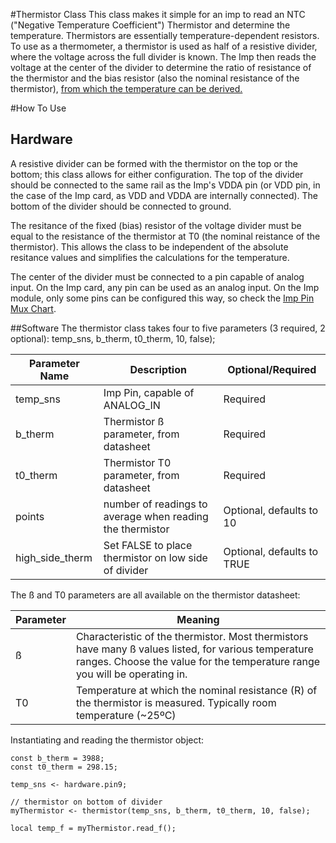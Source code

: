 #Thermistor Class
This class makes it simple for an imp to read an NTC ("Negative Temperature Coefficient") Thermistor and determine the temperature. Thermistors are essentially temperature-dependent resistors. To use as a thermometer, a thermistor is used as half of a resistive divider, where the voltage across the full divider is known. The Imp then reads the voltage at the center of the divider to determine the ratio of resistance of the thermistor and the bias resistor (also the nominal resistance of the thermistor), [from which the temperature can be derived.](http://en.wikipedia.org/wiki/Thermistor) 


#How To Use
## Hardware
A resistive divider can be formed with the thermistor on the top or the bottom; this class allows for either configuration. The top of the divider should be connected to the same rail as the Imp's VDDA pin (or VDD pin, in the case of the Imp card, as VDD and VDDA are internally connected). The bottom of the divider should be connected to ground.

The resitance of the fixed (bias) resistor of the voltage divider must be equal to the resistance of the thermistor at T0 (the nominal reistance of the thermistor).  This allows the class to be independent of the absolute resitance values and simplifies the calculations for the temperature.

The center of the divider must be connected to a pin capable of analog input. On the Imp card, any pin can be used as an analog input. On the Imp module, only some pins can be configured this way, so check the [Imp Pin Mux Chart](http://electricimp.com/docs/hardware/imp/pinmux/).

##Software
The thermistor class takes four to five parameters (3 required, 2 optional):
temp_sns, b_therm, t0_therm, 10, false);

| Parameter Name | Description | Optional/Required |
|----------------|-------------|-------------------|
| temp_sns | Imp Pin, capable of ANALOG_IN | Required |
| b_therm | Thermistor ß parameter, from datasheet | Required |
| t0_therm | Thermistor T0 parameter, from datasheet | Required |
| points | number of readings to average when reading the thermistor | Optional, defaults to 10 |
| high_side_therm | Set FALSE to place thermistor on low side of divider | Optional, defaults to TRUE |

The ß and T0 parameters are all available on the thermistor datasheet:

| Parameter | Meaning |
|-----------|---------|
| ß | Characteristic of the thermistor. Most thermistors have many ß values listed, for various temperature ranges. Choose the value for the temperature range you will be operating in. |
| T0 | Temperature at which the nominal resistance (R) of the thermistor is measured. Typically room temperature (~25ºC) |

Instantiating and reading the thermistor object:

	const b_therm = 3988;
	const t0_therm = 298.15;

	temp_sns <- hardware.pin9;
	
	// thermistor on bottom of divider
	myThermistor <- thermistor(temp_sns, b_therm, t0_therm, 10, false);
	
	local temp_f = myThermistor.read_f();

